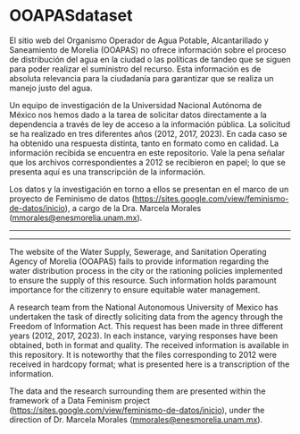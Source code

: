 # OOAPASdataset
El sitio web del Organismo Operador de Agua Potable, Alcantarillado y Saneamiento de Morelia (OOAPAS) no ofrece información sobre el proceso de distribución del agua en la ciudad o las políticas de tandeo que se siguen para poder realizar el suministro del recurso. Esta información es de absoluta relevancia para la ciudadanía para garantizar que se realiza un manejo justo del agua. 

Un equipo de investigación de la Universidad Nacional Autónoma de México nos hemos dado a la tarea de solicitar datos directamente a la dependencia a través de ley de acceso a la información pública. La solicitud se ha realizado en tres diferentes años (2012, 2017, 2023). En cada caso se ha obtenido una respuesta distinta, tanto en formato como en calidad. La información recibida se encuentra en este repositorio. Vale la pena señalar que los archivos correspondientes a 2012 se recibieron en papel; lo que se presenta aquí es una transcripción de la información. 

Los datos y la investigación en torno a ellos se presentan en el marco de un proyecto de Feminismo de datos (https://sites.google.com/view/feminismo-de-datos/inicio), a cargo de la Dra. Marcela Morales (mmorales@enesmorelia.unam.mx). 

-------------------------------------------------------
-------------------------------------------------------
The website of the Water Supply, Sewerage, and Sanitation Operating Agency of Morelia (OOAPAS) fails to provide information regarding the water distribution process in the city or the rationing policies implemented to ensure the supply of this resource. Such information holds paramount importance for the citizenry to ensure equitable water management.

A research team from the National Autonomous University of Mexico has undertaken the task of directly soliciting data from the agency through the Freedom of Information Act. This request has been made in three different years (2012, 2017, 2023). In each instance, varying responses have been obtained, both in format and quality. The received information is available in this repository. It is noteworthy that the files corresponding to 2012 were received in hardcopy format; what is presented here is a transcription of the information.

The data and the research surrounding them are presented within the framework of a Data Feminism project (https://sites.google.com/view/feminismo-de-datos/inicio), under the direction of Dr. Marcela Morales (mmorales@enesmorelia.unam.mx).
